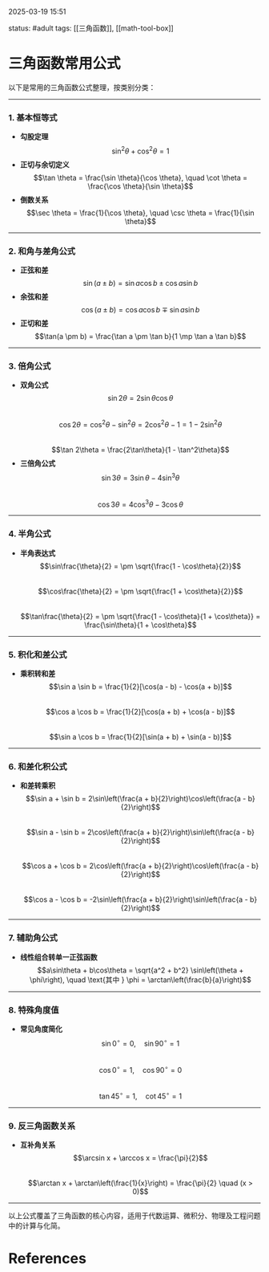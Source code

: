2025-03-19    15:51

status: #adult 
tags: [[三角函数]], [[math-tool-box]]


# 三角函数常用公式

以下是常用的三角函数公式整理，按类别分类：

---

### 1. **基本恒等式**
- **勾股定理**  
  $$\sin^2 \theta + \cos^2 \theta = 1$$
- **正切与余切定义**  
  $$\tan \theta = \frac{\sin \theta}{\cos \theta}, \quad \cot \theta = \frac{\cos \theta}{\sin \theta}$$
- **倒数关系**  
  $$\sec \theta = \frac{1}{\cos \theta}, \quad \csc \theta = \frac{1}{\sin \theta}$$ 
---

### 2. **和角与差角公式**
- **正弦和差**  
  $$\sin(a \pm b) = \sin a \cos b \pm \cos a \sin b$$  
- **余弦和差**  
  $$\cos(a \pm b) = \cos a \cos b \mp \sin a \sin b$$  
- **正切和差**  
  $$\tan(a \pm b) = \frac{\tan a \pm \tan b}{1 \mp \tan a \tan b}$$  

---

### 3. **倍角公式**
- **双角公式**  
  $$\sin 2\theta = 2\sin\theta \cos\theta$$  
  $$\cos 2\theta = \cos^2\theta - \sin^2\theta = 2\cos^2\theta - 1 = 1 - 2\sin^2\theta$$  
  $$\tan 2\theta = \frac{2\tan\theta}{1 - \tan^2\theta}$$  
- **三倍角公式**  
  $$\sin 3\theta = 3\sin\theta - 4\sin^3\theta$$  
  $$\cos 3\theta = 4\cos^3\theta - 3\cos\theta$$  

---

### 4. **半角公式**
- **半角表达式**  
  $$\sin\frac{\theta}{2} = \pm \sqrt{\frac{1 - \cos\theta}{2}}$$  
  $$\cos\frac{\theta}{2} = \pm \sqrt{\frac{1 + \cos\theta}{2}}$$  
  $$\tan\frac{\theta}{2} = \pm \sqrt{\frac{1 - \cos\theta}{1 + \cos\theta}} = \frac{\sin\theta}{1 + \cos\theta}$$  

---

### 5. **积化和差公式**
- **乘积转和差**  
  $$\sin a \sin b = \frac{1}{2}[\cos(a - b) - \cos(a + b)]$$  
  $$\cos a \cos b = \frac{1}{2}[\cos(a + b) + \cos(a - b)]$$  
  $$\sin a \cos b = \frac{1}{2}[\sin(a + b) + \sin(a - b)]$$  

---

### 6. **和差化积公式**
- **和差转乘积**  
  $$\sin a + \sin b = 2\sin\left(\frac{a + b}{2}\right)\cos\left(\frac{a - b}{2}\right)$$  
  $$\sin a - \sin b = 2\cos\left(\frac{a + b}{2}\right)\sin\left(\frac{a - b}{2}\right)$$  
  $$\cos a + \cos b = 2\cos\left(\frac{a + b}{2}\right)\cos\left(\frac{a - b}{2}\right)$$  
  $$\cos a - \cos b = -2\sin\left(\frac{a + b}{2}\right)\sin\left(\frac{a - b}{2}\right)$$  

---

### 7. **辅助角公式**
- **线性组合转单一正弦函数**  
  $$a\sin\theta + b\cos\theta = \sqrt{a^2 + b^2} \sin\left(\theta + \phi\right), \quad \text{其中 } \phi = \arctan\left(\frac{b}{a}\right)$$  

---

### 8. **特殊角度值**
- **常见角度简化**  
  $$\sin 0^\circ = 0, \quad \sin 90^\circ = 1$$  
  $$\cos 0^\circ = 1, \quad \cos 90^\circ = 0$$  
  $$\tan 45^\circ = 1, \quad \cot 45^\circ = 1$$  

---

### 9. **反三角函数关系**
- **互补角关系**  
  $$\arcsin x + \arccos x = \frac{\pi}{2}$$  
  $$\arctan x + \arctan\left(\frac{1}{x}\right) = \frac{\pi}{2} \quad (x > 0)$$  

---

以上公式覆盖了三角函数的核心内容，适用于代数运算、微积分、物理及工程问题中的计算与化简。

# References
